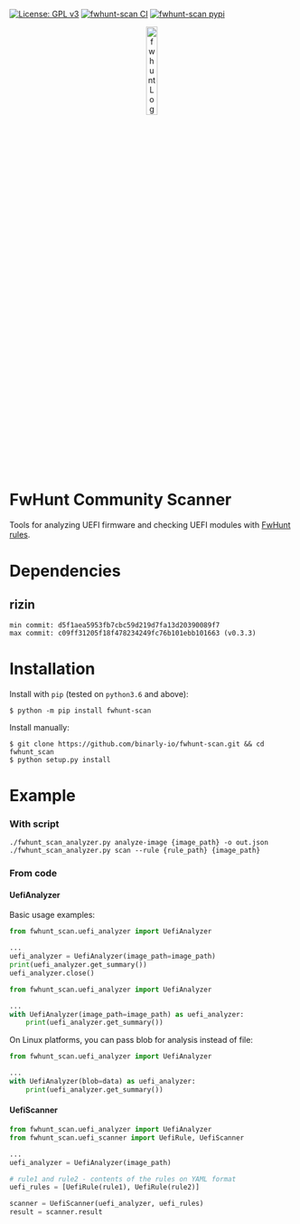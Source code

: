 [![License: GPL v3](https://img.shields.io/badge/License-GPL%20v3-blue.svg)](http://www.gnu.org/licenses/gpl-3.0)
[![fwhunt-scan CI](https://github.com/binarly-io/fwhunt-scan/actions/workflows/ci.yml/badge.svg)](https://github.com/binarly-io/fwhunt-scan/actions)
[![fwhunt-scan pypi](https://img.shields.io/pypi/v/fwhunt-scan.svg)](https://pypi.org/project/fwhunt-scan)

<p align="center">
  <img alt="fwhunt Logo" src="https://raw.githubusercontent.com/binarly-io/fwhunt-scan/master/pics/fwhunt_logo.png" width="20%">
</p>

# FwHunt Community Scanner

Tools for analyzing UEFI firmware and checking UEFI modules with [FwHunt rules](https://github.com/binarly-io/fwhunt).

# Dependencies

## rizin

```
min commit: d5f1aea5953fb7cbc59d219d7fa13d20390089f7
max commit: c09ff31205f18f478234249fc76b101ebb101663 (v0.3.3)
```

# Installation

Install with `pip` (tested on `python3.6` and above):

```
$ python -m pip install fwhunt-scan
```

Install manually:

```
$ git clone https://github.com/binarly-io/fwhunt-scan.git && cd fwhunt_scan
$ python setup.py install
```

# Example

### With script

```
./fwhunt_scan_analyzer.py analyze-image {image_path} -o out.json
./fwhunt_scan_analyzer.py scan --rule {rule_path} {image_path}
```

### From code

#### UefiAnalyzer

Basic usage examples:

```python
from fwhunt_scan.uefi_analyzer import UefiAnalyzer

...
uefi_analyzer = UefiAnalyzer(image_path=image_path)
print(uefi_analyzer.get_summary())
uefi_analyzer.close()
```

```python
from fwhunt_scan.uefi_analyzer import UefiAnalyzer

...
with UefiAnalyzer(image_path=image_path) as uefi_analyzer:
    print(uefi_analyzer.get_summary())
```

On Linux platforms, you can pass blob for analysis instead of file:

```python
from fwhunt_scan.uefi_analyzer import UefiAnalyzer

...
with UefiAnalyzer(blob=data) as uefi_analyzer:
    print(uefi_analyzer.get_summary())
```

#### UefiScanner

```python
from fwhunt_scan.uefi_analyzer import UefiAnalyzer
from fwhunt_scan.uefi_scanner import UefiRule, UefiScanner

...
uefi_analyzer = UefiAnalyzer(image_path)

# rule1 and rule2 - contents of the rules on YAML format
uefi_rules = [UefiRule(rule1), UefiRule(rule2)]

scanner = UefiScanner(uefi_analyzer, uefi_rules)
result = scanner.result
```
